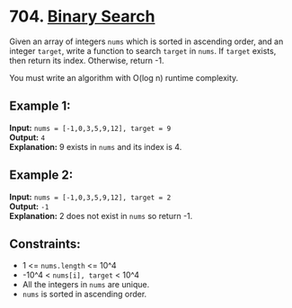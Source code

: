 # 704. [Binary Search](https://leetcode.com/problems/binary-search/description/)

Given an array of integers `nums` which is sorted in ascending order, and an integer `target`, write a function to search `target` in `nums`. If `target` exists, then return its index. Otherwise, return -1.

You must write an algorithm with O(log n) runtime complexity.

## Example 1:
**Input:** `nums = [-1,0,3,5,9,12], target = 9`  
**Output:** `4`  
**Explanation:** 9 exists in `nums` and its index is 4.

## Example 2:
**Input:** `nums = [-1,0,3,5,9,12], target = 2`  
**Output:** `-1`  
**Explanation:** 2 does not exist in `nums` so return -1.

## Constraints:
- 1 <= `nums.length` <= 10^4
- -10^4 < `nums[i], target` < 10^4
- All the integers in `nums` are unique.
- `nums` is sorted in ascending order.
